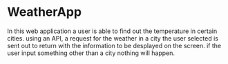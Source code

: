 # WeatherApp

In this web application a user is able to find out the temperature in certain cities. using an API, a request for the weather in a city the user selected is sent out to return with the information to be desplayed on the screen. if the user input something other than a city nothing will happen.
